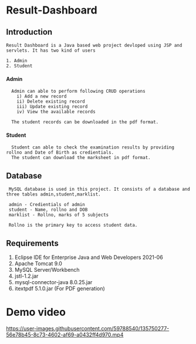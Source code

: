 # Result-Dashboard

## Introduction

    Result Dashboard is a Java based web project devloped using JSP and servlets. It has two kind of users
    
    1. Admin
    2. Student
    
####   Admin
      Admin can able to perform following CRUD operations
        i) Add a new record
        ii) Delete existing record
        iii) Update existing record
        iv) View the available records
        
      The student records can be downloaded in the pdf format.
     
####    Student
      Student can able to check the examination results by providing rollno and Date of Birth as credientials. 
      The student can download the marksheet in pdf format.
      
## Database
    
     MySQL database is used in this project. It consists of a database and three tables admin,student,marklist.
     
     admin - Credientials of admin
     student - Name, rollno and DOB
     marklist - Rollno, marks of 5 subjects
     
     Rollno is the primary key to access student data.
      
## Requirements

1. Eclipse IDE for Enterprise Java and Web Developers 2021-06
2. Apache Tomcat 9.0
3. MySQL Server/Workbench
4. jstl-1.2.jar
5. mysql-connector-java 8.0.25.jar
6. itextpdf 5.1.0.jar (For PDF generation)
      
# Demo video



https://user-images.githubusercontent.com/59788540/135750277-56e78b45-8c73-4602-af69-a0432ff4d970.mp4



